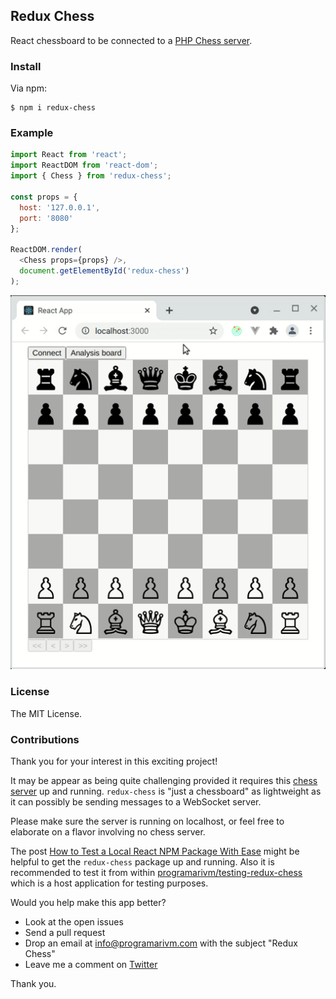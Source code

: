 ## Redux Chess

React chessboard to be connected to a [PHP Chess server](https://github.com/programarivm/chess-server).

### Install

Via npm:

    $ npm i redux-chess

### Example

```js
import React from 'react';
import ReactDOM from 'react-dom';
import { Chess } from 'redux-chess';

const props = {
  host: '127.0.0.1',
  port: '8080'
};

ReactDOM.render(
  <Chess props={props} />,
  document.getElementById('redux-chess')
);
```

![Redux Chess](/resources/demo.gif)

### License

The MIT License.

### Contributions

Thank you for your interest in this exciting project!

It may be appear as being quite challenging provided it requires this [chess server](https://github.com/programarivm/chess-server) up and running. `redux-chess` is "just a chessboard" as lightweight as it can possibly be sending messages to a WebSocket server.

Please make sure the server is running on localhost, or feel free to elaborate on a flavor involving no chess server.

The post [How to Test a Local React NPM Package With Ease](https://javascript.plainenglish.io/testing-a-local-react-npm-package-with-ease-7d0668676ddb) might be helpful to get the `redux-chess` package up and running. Also it is recommended to test it from within [programarivm/testing-redux-chess](https://github.com/programarivm/testing-redux-chess) which is a host application for testing purposes.

Would you help make this app better?

- Look at the open issues
- Send a pull request
- Drop an email at info@programarivm.com with the subject "Redux Chess"
- Leave me a comment on [Twitter](https://twitter.com/programarivm)

Thank you.
